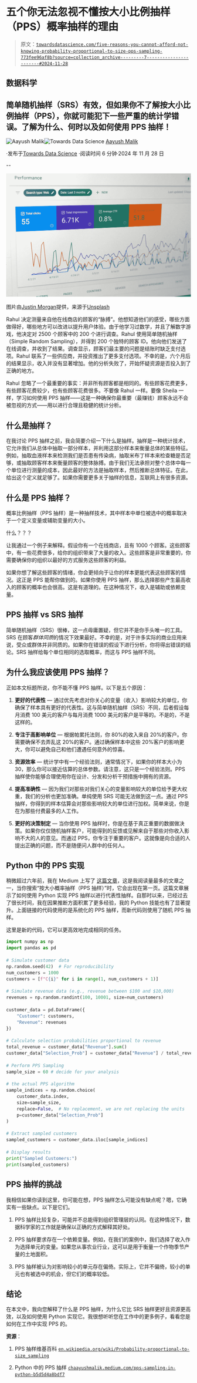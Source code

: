 # 五个你无法忽视不懂按大小比例抽样（PPS）概率抽样的理由

> 原文：[`towardsdatascience.com/five-reasons-you-cannot-afford-not-knowing-probability-proportional-to-size-pps-sampling-773fee96af8b?source=collection_archive---------7-----------------------#2024-11-28`](https://towardsdatascience.com/five-reasons-you-cannot-afford-not-knowing-probability-proportional-to-size-pps-sampling-773fee96af8b?source=collection_archive---------7-----------------------#2024-11-28)

## 数据科学

## 简单随机抽样（SRS）有效，但如果你不了解按大小比例抽样（PPS），你就可能犯下一些严重的统计学错误。了解为什么、何时以及如何使用 PPS 抽样！

[](https://chaayushmalik.medium.com/?source=post_page---byline--773fee96af8b--------------------------------)![Aayush Malik](https://chaayushmalik.medium.com/?source=post_page---byline--773fee96af8b--------------------------------)[](https://towardsdatascience.com/?source=post_page---byline--773fee96af8b--------------------------------)![Towards Data Science](https://towardsdatascience.com/?source=post_page---byline--773fee96af8b--------------------------------) [Aayush Malik](https://chaayushmalik.medium.com/?source=post_page---byline--773fee96af8b--------------------------------)

·发布于[Towards Data Science](https://towardsdatascience.com/?source=post_page---byline--773fee96af8b--------------------------------) ·阅读时间 6 分钟·2024 年 11 月 28 日

--

![](img/a5c9836e2fb290cfea3759bc62eb2870.png)

图片由[Justin Morgan](https://unsplash.com/@justin_morgan?utm_content=creditCopyText&utm_medium=referral&utm_source=unsplash)提供，来源于[Unsplash](https://unsplash.com/photos/a-computer-screen-with-a-bunch-of-data-on-it-VxLhYXuLQN8?utm_content=creditCopyText&utm_medium=referral&utm_source=unsplash)

Rahul 决定测量来自他在线商店的顾客的“脉搏”。他想知道他们的感受，哪些方面做得好，哪些地方可以改进以提升用户体验。由于他学习过数学，并且了解数字游戏，他决定对 2500 个顾客中的 200 个进行调查。Rahul 使用简单随机抽样（Simple Random Sampling），并得到 200 个独特的顾客 ID。他向他们发送了在线调查，并收到了结果。调查显示，顾客们最主要的问题是结账时缺乏支付选项。Rahul 联系了一些供应商，并投资推出了更多支付选项。不幸的是，六个月后的结果显示，收入并没有显著增加。他的分析失败了，开始怀疑资源是否投入到了正确的地方。

Rahul 忽略了一个最重要的事实：并非所有顾客都是相同的。有些顾客花费更多，有些顾客花费较少，也有些顾客花费很多。不要像 Rahul 一样。要像 Sheila 一样，学习如何使用 PPS 抽样——这是一种确保你最重要（最赚钱）顾客永远不会被忽视的方式——用以进行合理且稳健的统计分析。

## 什么是抽样？

在我讨论 PPS 抽样之前，我会简要介绍一下什么是抽样。抽样是一种统计技术，它允许我们从总体中抽取一部分样本，并利用这部分样本来衡量总体的某些特征。例如，抽取血液样本来检测我们是否患有传染病，抽取米布丁样本来检查糖是否足够，或抽取顾客样本来衡量顾客的整体脉搏。由于我们无法承担对整个总体中每一个单位进行测量的成本，因此最好的方法是抽取样本，然后推断总体特征。在此，给出这个定义就足够了。如果你需要更多关于抽样的信息，互联网上有很多资源。

## 什么是 PPS 抽样？

概率比例抽样（PPS 抽样）是一种抽样技术，其中样本中单位被选中的概率取决于一个定义变量或辅助变量的大小。

什么？？？

让我通过一个例子来解释。假设你有一个在线商店，且有 1000 个顾客。这些顾客中，有一些花费很多，给你的组织带来了大量的收入。这些顾客是非常重要的，你需要确保你的组织以最好的方式服务这些顾客的利益。

如果你想了解这些顾客的情绪，你会更倾向于让你的样本更能代表这些顾客的情况。这正是 PPS 能帮你做到的。如果你使用 PPS 抽样，那么选择那些产生最高收入的顾客的概率也会很高。这是有道理的。在这种情况下，收入是辅助或依赖变量。

## PPS 抽样 vs SRS 抽样

简单随机抽样（SRS）很棒，这一点毋庸置疑，但它并不是你手头唯一的工具。SRS 在顾客*群体同质*的情况下效果最好。不幸的是，对于许多实际的商业应用来说，受众或群体并非同质的。如果你在错误的假设下进行分析，你将得出错误的结论。SRS 抽样给每个单位相同的选取概率，而这与 PPS 抽样不同。

## 为什么我应该使用 PPS 抽样？

正如本文标题所说，你不能不懂 PPS 抽样。以下是五个原因：

1.  **更好的代表性** — 通过优先考虑对你关心的变量（收入）影响较大的单位，你确保了样本具有更好的代表性。这与简单随机抽样（SRS）不同，后者假设每月消费 100 美元的客户与每月消费 1000 美元的客户是平等的。不是的，不是这样的。

1.  **专注于高影响单位** — 根据帕累托法则，你 80%的收入来自 20%的客户。你需要确保不去弄乱这 20%的客户。通过确保样本中这些 20%客户的影响更大，你可以避免自己和他们遭遇任何意外的惊喜。

1.  **资源效率** — 统计学中有一个经验法则，通常情况下，如果你的样本大小为 30，那么你可以接近估算的总体参数。请注意，这只是一个经验法则。PPS 抽样使你能够合理使用你在设计、分发和分析干预措施中拥有的资源。

1.  **提高准确性** — 因为我们对那些对我们关心的变量影响较大的单位给予更大权重，我们的分析也更加准确。单纯使用 SRS 可能无法做到这一点。通过 PPS 抽样，你得到的样本估算会对那些影响较大的单位进行加权。简单来说，你是在为那些付费最多的人工作。

1.  **更好的决策制定** — 当你使用 PPS 抽样时，你是在基于真正重要的数据做决策。如果你仅仅随机抽样客户，可能得到的反馈或见解来自于那些对你收入影响不大的人的意见。而通过 PPS，你专注于重要的客户。这就像是向合适的人提出正确的问题，而不是随便问人群中的任何人。

## Python 中的 PPS 实现

稍微超过六年前，我在 Medium 上写了 [这篇文章](https://chaayushmalik.medium.com/pps-sampling-in-python-b5d5d4a8bdf7)，这是我阅读量最多的文章之一，当你搜索“按大小概率抽样（PPS 抽样）”时，它会出现在第一页。这篇文章展示了如何使用 Python 实现 PPS 抽样以进行代表性抽样。自那时以来，已经过去了很长时间，我在因果推断方面积累了更多经验，我的 Python 技能也有了显著提升。上面链接的代码使用的是系统化的 PPS 抽样，而新代码则使用了随机 PPS 抽样。

这里是新的代码，它可以更高效地完成相同的任务。

```py
import numpy as np
import pandas as pd

# Simulate customer data
np.random.seed(42)  # For reproducibility
num_customers = 1000
customers = [f"C{i}" for i in range(1, num_customers + 1)]

# Simulate revenue data (e.g., revenue between $100 and $10,000)
revenues = np.random.randint(100, 10001, size=num_customers)

customer_data = pd.DataFrame({
    "Customer": customers,
    "Revenue": revenues
})

# Calculate selection probabilities proportional to revenue
total_revenue = customer_data["Revenue"].sum()
customer_data["Selection_Prob"] = customer_data["Revenue"] / total_revenue

# Perform PPS Sampling
sample_size = 60 # decide for your analysis

# the actual PPS algorithm
sample_indices = np.random.choice(
    customer_data.index,
    size=sample_size,
    replace=False,  # No replacement, we are not replacing the units
    p=customer_data["Selection_Prob"]
)

# Extract sampled customers
sampled_customers = customer_data.iloc[sample_indices]

# Display results
print("Sampled Customers:")
print(sampled_customers)
```

## PPS 抽样的挑战

我相信如果你读到这里，你可能在想，PPS 抽样怎么可能没有缺点呢？嗯，它确实有一些缺点。以下是它们。

1.  PPS 抽样比较复杂，可能并不总能得到组织管理层的认同。在这种情况下，数据科学家的工作就是确保以正确的方式解释其好处。

1.  PPS 抽样要求存在一个依赖变量。例如，在我们的案例中，我们选择了收入作为选择单元的变量。如果您从事农业行业，这可以是用于衡量一个作物季节产量的土地面积。

1.  PPS 抽样被认为对影响较小的单元存在偏倚。实际上，它并不偏倚，较小的单元也有被选中的机会，但它们的概率较低。

## 结论

在本文中，我向您解释了什么是 PPS 抽样，为什么它比 SRS 抽样更好且资源更高效，以及如何使用 Python 实现它。我很想听听您在工作中的更多例子，看看您是如何在工作中实现 PPS 的。

**资源**：

1.  PPS 抽样维基百科 [`en.wikipedia.org/wiki/Probability-proportional-to-size_sampling`](https://en.wikipedia.org/wiki/Probability-proportional-to-size_sampling)

1.  Python 中的 PPS 抽样 [`chaayushmalik.medium.com/pps-sampling-in-python-b5d5d4a8bdf7`](https://chaayushmalik.medium.com/pps-sampling-in-python-b5d5d4a8bdf7)
